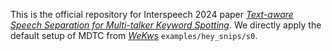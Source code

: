 This is the official repository for Interspeech 2024 paper [*Text-aware Speech Separation for Multi-talker Keyword Spotting*](https://arxiv.org/abs/2406.12447). We directly apply the default setup of MDTC from [*WeKws*](https://github.com/wenet-e2e/wekws) <code>examples/hey_snips/s0</code>.
